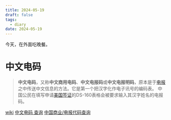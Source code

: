 ```yaml
---
title: 2024-05-19
draft: false
tags:
  - diary
date: 2024-05-19
---
```


今天，在外面吃晚餐。

# 中文电码

> **中文电码**，又称**中文商用电码**、**中文电报码**或**中文电报明码**，原本是于[电报](https://zh.wikipedia.org/wiki/%E7%94%B5%E6%8A%A5 "电报")之中传送中文信息的方法。它是第一个把汉字化作电子讯号的编码表。
> 中国公民在填写申请[美国签证](https://zh.wikipedia.org/wiki/%E7%BE%8E%E5%9C%8B%E7%B0%BD%E8%AD%89 "美国签证")的DS-160表格会被要求输入其汉字姓名的电报码。

[wiki](https://zh.wikipedia.org/wiki/%E4%B8%AD%E6%96%87%E7%94%B5%E7%A0%81?useskin=vector)
[中文电码 查询](https://chinesecommercialcode.net/search/index/cn)
[中国商业/电报代码查询](https://www.njstar.com/cms/chinese-commercial-telegraph-code-lookup)
